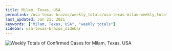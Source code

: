 ```yaml
---
title: Milam, Texas, USA
permalink: /usa-texas-brazos/weekly_totals/usa-texas-milam-weekly_totals.html
last_updated: Jan 21, 2021
keywords: ["Milam, Texas, USA", "weekly totals"]
sidebar: usa-texas-brazos_sidebar
---
```


![Weekly Totals of Confirmed Cases for Milam, Texas, USA](/covid_tracker/images/graphs/usa-texas-milam-weekly_totals_graph.png)
